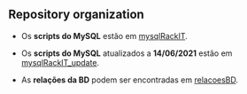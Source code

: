 ## Repository organization

* Os **scripts do MySQL** estão em [mysqlRackIT](https://github.com/RackITPW/report/tree/main/bd/mysqlRackIT).
* Os **scripts do MySQL** atualizados a **14/06/2021** estão em [mysqlRackIT_update](https://github.com/RackITPW/report/tree/main/bd/mysqlRackIT_update).

* As **relações da BD** podem ser encontradas em [relacoesBD](https://github.com/RackITPW/report/tree/main/bd/relacoesBD).

